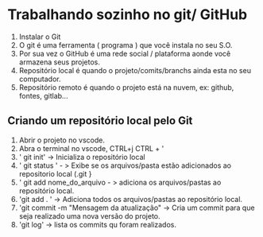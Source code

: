 # Trabalhando sozinho no git/ GitHub
1. Instalar o Git 
2. O git é uma ferramenta ( programa ) que você instala no seu S.O.
3. Por sua vez o GitHub é uma rede social / plataforma aonde você armazena seus projetos.
4. Repositório local é quando o projeto/comits/branchs ainda esta no seu computador.
5. Repositório remoto é quando o projeto está na nuvem, ex: github, fontes, gitlab...

## Criando um repositório local pelo Git
1. Abrir o projeto no vscode.
2. Abra o terminal no vscode, CTRL+j CTRL + '
3. ' git init' -> Inicializa o repositório local
4. ' git status ' - > Exibe se os arquivos/pasta estão adicionados ao repositorio local (.git }
5. ' git add nome_do_arquivo - > adiciona os arquivos/pastas ao repositório local.
6. 'git add . ' -> Adiciona todos os arquivos/pastas ao repositório local.
7. 'git commit -m "Mensagem da atualização" -> Cria um commit para que seja realizado uma nova versão do projeto.
8. 'git log' -> lista os commits qu foram realizados.



